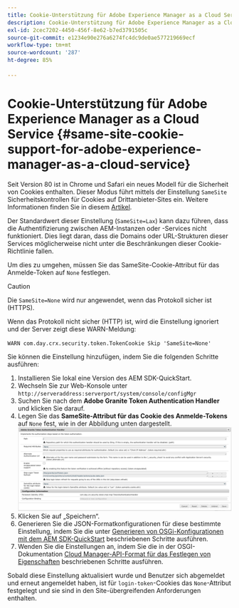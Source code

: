 ```yaml
---
title: Cookie-Unterstützung für Adobe Experience Manager as a Cloud Service
description: Cookie-Unterstützung für Adobe Experience Manager as a Cloud Service
exl-id: 2cec7202-4450-456f-8e62-b7ed3791505c
source-git-commit: e1234e90e276a6274fc4dc9de0ae577219669ecf
workflow-type: tm+mt
source-wordcount: '287'
ht-degree: 85%

---
```


# Cookie-Unterstützung für Adobe Experience Manager as a Cloud Service {#same-site-cookie-support-for-adobe-experience-manager-as-a-cloud-service}

Seit Version 80 ist in Chrome und Safari ein neues Modell für die Sicherheit von Cookies enthalten. Dieser Modus führt mittels der Einstellung `SameSite` Sicherheitskontrollen für Cookies auf Drittanbieter-Sites ein. Weitere Informationen finden Sie in diesem [Artikel](https://web.dev/samesite-cookies-explained/).

Der Standardwert dieser Einstellung (`SameSite=Lax`) kann dazu führen, dass die Authentifizierung zwischen AEM-Instanzen oder -Services nicht funktioniert. Dies liegt daran, dass die Domains oder URL-Strukturen dieser Services möglicherweise nicht unter die Beschränkungen dieser Cookie-Richtlinie fallen.

Um dies zu umgehen, müssen Sie das SameSite-Cookie-Attribut für das Anmelde-Token auf `None` festlegen.

>[!CAUTION]
>
>Die `SameSite=None` wird nur angewendet, wenn das Protokoll sicher ist (HTTPS).
>
>Wenn das Protokoll nicht sicher (HTTP) ist, wird die Einstellung ignoriert und der Server zeigt diese WARN-Meldung:
>
>`WARN com.day.crx.security.token.TokenCookie Skip 'SameSite=None'`

Sie können die Einstellung hinzufügen, indem Sie die folgenden Schritte ausführen:

1. Installieren Sie lokal eine Version des AEM SDK-QuickStart.
1. Wechseln Sie zur Web-Konsole unter `http://serveraddress:serverport/system/console/configMgr`
1. Suchen Sie nach dem **Adobe Granite Token Authentication Handler** und klicken Sie darauf.
1. Legen Sie das **SameSite-Attribut für das Cookie des Anmelde-Tokens** auf `None` fest, wie in der Abbildung unten dargestellt.
   ![samesite](/help/security/assets/samesite1.png)
1. Klicken Sie auf „Speichern“.
1. Generieren Sie die JSON-Formatkonfigurationen für diese bestimmte Einstellung, indem Sie die unter [Generieren von OSGi-Konfigurationen mit dem AEM SDK-QuickStart](/help/implementing/deploying/configuring-osgi.md#generating-osgi-configurations-using-the-aem-sdk-quickstart) beschriebenen Schritte ausführen.
1. Wenden Sie die Einstellungen an, indem Sie die in der OSGI-Dokumentation [Cloud Manager-API-Format für das Festlegen von Eigenschaften](/help/implementing/deploying/configuring-osgi.md#cloud-manager-api-format-for-setting-properties) beschriebenen Schritte ausführen.

Sobald diese Einstellung aktualisiert wurde und Benutzer sich abgemeldet und erneut angemeldet haben, ist für `login-token`-Cookies das `None`-Attribut festgelegt und sie sind in den Site-übergreifenden Anforderungen enthalten.
